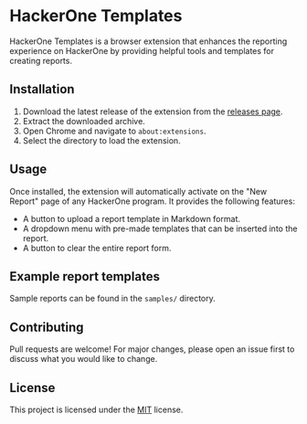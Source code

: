 # HackerOne Templates

HackerOne Templates is a browser extension that enhances the reporting experience on HackerOne by providing helpful tools and templates for creating reports.

## Installation

1. Download the latest release of the extension from the [releases page](https://github.com/diego95root/h1-templates/releases).
2. Extract the downloaded archive.
3. Open Chrome and navigate to `about:extensions`.
4. Select the directory to load the extension.

## Usage

Once installed, the extension will automatically activate on the "New Report" page of any HackerOne program. It provides the following features:

-   A button to upload a report template in Markdown format.
-   A dropdown menu with pre-made templates that can be inserted into the report.
-   A button to clear the entire report form.

## Example report templates

Sample reports can be found in the `samples/` directory.

## Contributing

Pull requests are welcome! For major changes, please open an issue first to discuss what you would like to change.

## License

This project is licensed under the [MIT](https://choosealicense.com/licenses/mit/) license.
